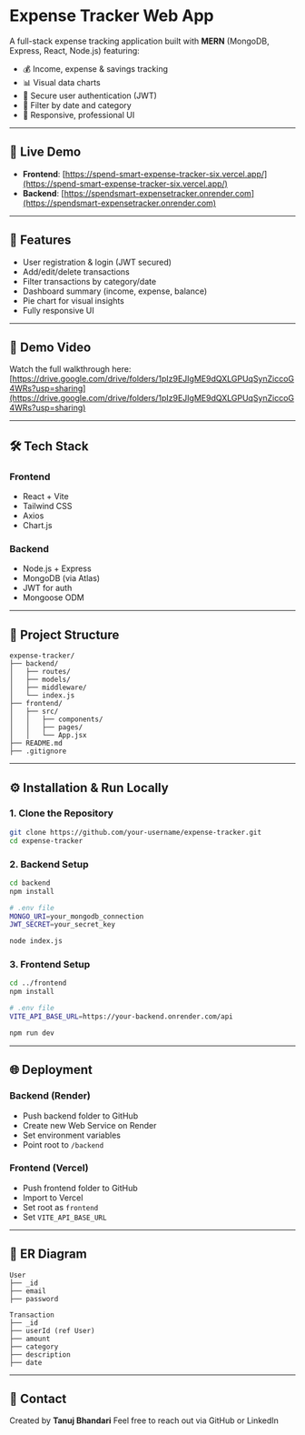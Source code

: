# Expense Tracker Web App

A full-stack expense tracking application built with **MERN** (MongoDB, Express, React, Node.js) featuring:

* 💰 Income, expense & savings tracking
* 📊 Visual data charts
* 🔐 Secure user authentication (JWT)
* 📂 Filter by date and category
* 🎨 Responsive, professional UI

---

## 🚀 Live Demo

* **Frontend**: [https://spend-smart-expense-tracker-six.vercel.app/](https://spend-smart-expense-tracker-six.vercel.app/)
* **Backend**: [https://spendsmart-expensetracker.onrender.com](https://spendsmart-expensetracker.onrender.com)

---

## 🧠 Features

* User registration & login (JWT secured)
* Add/edit/delete transactions
* Filter transactions by category/date
* Dashboard summary (income, expense, balance)
* Pie chart for visual insights
* Fully responsive UI

---

## 🎥 Demo Video

Watch the full walkthrough here: [https://drive.google.com/drive/folders/1pIz9EJIgME9dQXLGPUqSynZiccoG4WRs?usp=sharing](https://drive.google.com/drive/folders/1pIz9EJIgME9dQXLGPUqSynZiccoG4WRs?usp=sharing)

---

## 🛠️ Tech Stack

### Frontend

* React + Vite
* Tailwind CSS
* Axios
* Chart.js

### Backend

* Node.js + Express
* MongoDB (via Atlas)
* JWT for auth
* Mongoose ODM

---

## 📁 Project Structure

```
expense-tracker/
├── backend/
│   ├── routes/
│   ├── models/
│   ├── middleware/
│   └── index.js
├── frontend/
│   ├── src/
│   │   ├── components/
│   │   ├── pages/
│   │   └── App.jsx
├── README.md
├── .gitignore
```

---

## ⚙️ Installation & Run Locally

### 1. Clone the Repository

```bash
git clone https://github.com/your-username/expense-tracker.git
cd expense-tracker
```

### 2. Backend Setup

```bash
cd backend
npm install

# .env file
MONGO_URI=your_mongodb_connection
JWT_SECRET=your_secret_key

node index.js
```

### 3. Frontend Setup

```bash
cd ../frontend
npm install

# .env file
VITE_API_BASE_URL=https://your-backend.onrender.com/api

npm run dev
```

---

## 🌐 Deployment

### Backend (Render)

* Push backend folder to GitHub
* Create new Web Service on Render
* Set environment variables
* Point root to `/backend`

### Frontend (Vercel)

* Push frontend folder to GitHub
* Import to Vercel
* Set root as `frontend`
* Set `VITE_API_BASE_URL`

---

## 🧠 ER Diagram

```text
User
├── _id
├── email
├── password

Transaction
├── _id
├── userId (ref User)
├── amount
├── category
├── description
├── date
```

---

## 📩 Contact

Created by **Tanuj Bhandari**
Feel free to reach out via GitHub or LinkedIn


